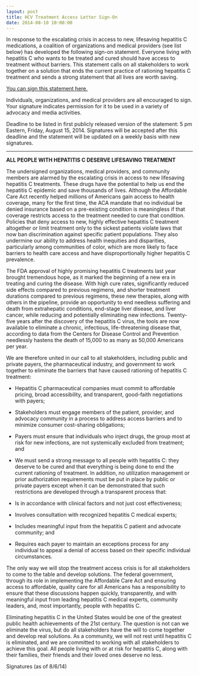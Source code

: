 ```yaml
---
layout: post
title: HCV Treatment Access Letter Sign-On
date: 2014-08-10 10:00:00
---
```


In response to the escalating crisis in access to new, lifesaving hepatitis C medications, a coalition of organizations and medical providers (see list below) has developed the following sign-on statement. Everyone living with hepatitis C who wants to be treated and cured should have access to treatment without barriers. This statement calls on all stakeholders to work together on a solution that ends the current practice of rationing hepatitis C treatment and sends a strong statement that all lives are worth saving.

[You can sign this statement here.](https://docs.google.com/forms/d/1e4shoCXCjPJgjoGU7a1B5c-EQdnIBA8k_KWGECftxj4/viewform)

Individuals, organizations, and medical providers are all encouraged to sign. Your signature indicates permission for it to be used in a variety of advocacy and media activities. 

Deadline to be listed in first publicly released version of the statement: 5 pm Eastern, Friday, August 15, 2014. Signatures will be accepted after this deadline and the statement will be updated on a weekly basis with new signatures.

-----------------------------


**ALL PEOPLE WITH HEPATITIS C DESERVE LIFESAVING TREATMENT**

The undersigned organizations, medical providers, and community members are alarmed by the escalating crisis in access to new lifesaving hepatitis C treatments. These drugs have the potential to help us end the hepatitis C epidemic and save thousands of lives. Although the Affordable Care Act recently helped millions of Americans gain access to health coverage, many for the first time, the ACA mandate that no individual be denied insurance based on a pre-existing condition is meaningless if that coverage restricts access to the treatment needed to cure that condition.  Policies that deny access to new, highly effective hepatitis C treatment altogether or limit treatment only to the sickest patients violate laws that now ban discrimination against specific patient populations.  They also undermine our ability to address health inequities and disparities, particularly among communities of color, which are more likely to face barriers to health care access and have disproportionally higher hepatitis C prevalence.

The FDA approval of highly promising hepatitis C treatments last year brought tremendous hope, as it marked the beginning of a new era in treating and curing the disease. With high cure rates, significantly reduced side effects compared to previous regimens, and shorter treatment durations compared to previous regimens, these new therapies, along with others in the pipeline, provide an opportunity to end needless suffering and death from extrahepatic conditions, end-stage liver disease, and liver cancer, while reducing and potentially eliminating new infections. Twenty-five years after the discovery of the hepatitis C virus, the tools are now available to eliminate a chronic, infectious, life-threatening disease that, according to data from the Centers for Disease Control and Prevention needlessly hastens the death of 15,000 to as many as 50,000 Americans per year.

We are therefore united in our call to all stakeholders, including public and private payers, the pharmaceutical industry, and government to work together to eliminate the barriers that have caused rationing of hepatitis C treatment:

- Hepatitis C pharmaceutical companies must commit to affordable pricing, broad accessibility, and transparent, good-faith negotiations with payers;
- Stakeholders must engage members of the patient, provider, and advocacy community in a process to address access barriers and to minimize consumer cost-sharing obligations;
- Payers must ensure that individuals who inject drugs, the group most at risk for new infections, are not systemically excluded from treatment; and
- We must send a strong message to all people with hepatitis C:  they deserve to be cured and that everything is being done to end the current rationing of treatment.
In addition, no utilization management or prior authorization requirements must be put in place by public or private payers except when it can be demonstrated that such restrictions are developed through a transparent process that:

- Is in accordance with clinical factors and not just cost effectiveness;
- Involves consultation with recognized hepatitis C medical experts; 
- Includes meaningful input from the hepatitis C patient and advocate community; and
- Requires each payer to maintain an exceptions process for any individual to appeal a denial of access based on their specific individual circumstances.

The only way we will stop the treatment access crisis is for all stakeholders to come to the table and develop solutions. The federal government, through its role in implementing the Affordable Care Act and ensuring access to affordable, quality care for all Americans has a responsibility to ensure that these discussions happen quickly, transparently, and with meaningful input from leading hepatitis C medical experts, community leaders, and, most importantly, people with hepatitis C.  

Eliminating hepatitis C in the United States would be one of the greatest public health achievements of the 21st century. The question is not can we eliminate the virus, but do all stakeholders have the will to come together and develop real solutions. As a community, we will not rest until hepatitis C is eliminated, and we are committed to working with all stakeholders to achieve this goal. All people living with or at risk for hepatitis C, along with their families, their friends and their loved ones deserve no less.

Signatures (as of 8/6/14)